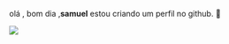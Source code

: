 olá , bom dia ,**samuel** estou criando um perfil no github. 🍺

![](https://media1.tenor.com/m/kgC9Gp7v6g4AAAAC/horrid-tired.gif)
